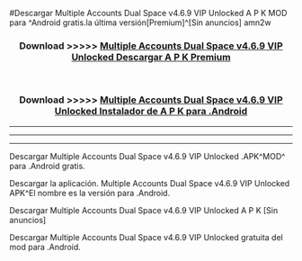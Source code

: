 #Descargar Multiple Accounts Dual Space v4.6.9 VIP Unlocked  A P K MOD para ^Android gratis.la última versión[Premium]^[Sin anuncios] amn2w



<div align="center">
<h3>Download >>>>> <a href="https://es-web.web.app/?es= Multiple Accounts Dual Space v4.6.9 VIP Unlocked ">Multiple Accounts Dual Space v4.6.9 VIP Unlocked  Descargar A P K Premium</a></h3><br>

<h3>Download >>>>> <a href="https://es-web.web.app/?es= Multiple Accounts Dual Space v4.6.9 VIP Unlocked ">Multiple Accounts Dual Space v4.6.9 VIP Unlocked  Instalador de A P K para .Android</a></h3>
</div>


----------------------------------------------------------

----------------------------------------------------------

----------------------------------------------------------

Descargar Multiple Accounts Dual Space v4.6.9 VIP Unlocked  .APK^MOD^ para .Android gratis.

Descargar la aplicación. Multiple Accounts Dual Space v4.6.9 VIP Unlocked  APK^El nombre es la versión para .Android.

Descargar Multiple Accounts Dual Space v4.6.9 VIP Unlocked  A P K [Sin anuncios]

Descargar Multiple Accounts Dual Space v4.6.9 VIP Unlocked  gratuita del mod para .Android.